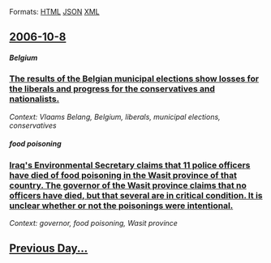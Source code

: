 
Formats: [HTML](2006/10/8/index.html)  [JSON](2006/10/8/index.json)  [XML](2006/10/8/index.xml)  

## [2006-10-8](/news/2006/10/8/index.md)

##### Belgium
### [ The results of the Belgian municipal elections show losses for the liberals and progress for the conservatives and nationalists. ](/news/2006/10/8/the-results-of-the-belgian-municipal-elections-show-losses-for-the-liberals-and-progress-for-the-conservatives-and-nationalists.md)
_Context: Vlaams Belang, Belgium, liberals, municipal elections, conservatives_

##### food poisoning
### [ Iraq's Environmental Secretary claims that 11 police officers have died of food poisoning in the Wasit province of that country. The governor of the Wasit province claims that no officers have died, but that several are in critical condition. It is unclear whether or not the poisonings were intentional. ](/news/2006/10/8/iraq-s-environmental-secretary-claims-that-11-police-officers-have-died-of-food-poisoning-in-the-wasit-province-of-that-country-the-govern.md)
_Context: governor, food poisoning, Wasit province_

## [Previous Day...](/news/2006/10/7/index.md)

